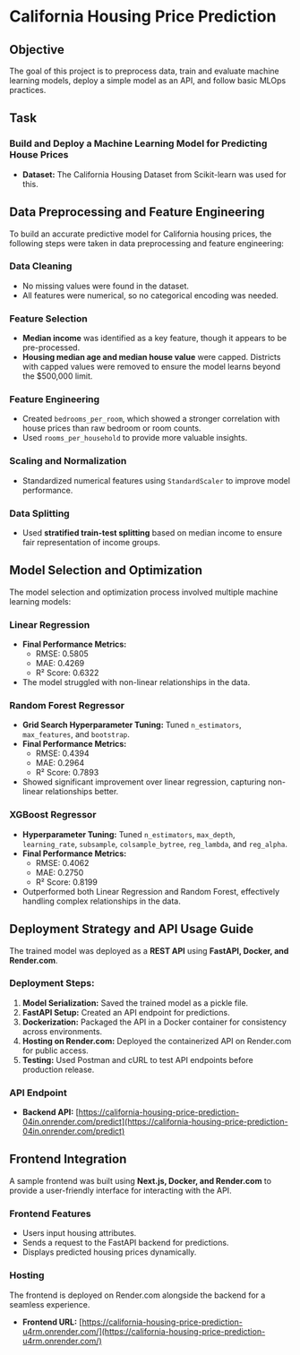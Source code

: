 # California Housing Price Prediction

## Objective
The goal of this project is to preprocess data, train and evaluate machine learning models, deploy a simple model as an API, and follow basic MLOps practices.

## Task
### Build and Deploy a Machine Learning Model for Predicting House Prices
- **Dataset:** The California Housing Dataset from Scikit-learn was used for this.

## Data Preprocessing and Feature Engineering
To build an accurate predictive model for California housing prices, the following steps were taken in data preprocessing and feature engineering:

### Data Cleaning
- No missing values were found in the dataset.
- All features were numerical, so no categorical encoding was needed.

### Feature Selection
- **Median income** was identified as a key feature, though it appears to be pre-processed.
- **Housing median age and median house value** were capped. Districts with capped values were removed to ensure the model learns beyond the $500,000 limit.

### Feature Engineering
- Created `bedrooms_per_room`, which showed a stronger correlation with house prices than raw bedroom or room counts.
- Used `rooms_per_household` to provide more valuable insights.

### Scaling and Normalization
- Standardized numerical features using `StandardScaler` to improve model performance.

### Data Splitting
- Used **stratified train-test splitting** based on median income to ensure fair representation of income groups.

## Model Selection and Optimization
The model selection and optimization process involved multiple machine learning models:

### Linear Regression
- **Final Performance Metrics:**
  - RMSE: 0.5805
  - MAE: 0.4269
  - R² Score: 0.6322
- The model struggled with non-linear relationships in the data.

### Random Forest Regressor
- **Grid Search Hyperparameter Tuning:** Tuned `n_estimators`, `max_features`, and `bootstrap`.
- **Final Performance Metrics:**
  - RMSE: 0.4394
  - MAE: 0.2964
  - R² Score: 0.7893
- Showed significant improvement over linear regression, capturing non-linear relationships better.

### XGBoost Regressor
- **Hyperparameter Tuning:** Tuned `n_estimators`, `max_depth`, `learning_rate`, `subsample`, `colsample_bytree`, `reg_lambda`, and `reg_alpha`.
- **Final Performance Metrics:**
  - RMSE: 0.4062
  - MAE: 0.2750
  - R² Score: 0.8199
- Outperformed both Linear Regression and Random Forest, effectively handling complex relationships in the data.

## Deployment Strategy and API Usage Guide
The trained model was deployed as a **REST API** using **FastAPI, Docker, and Render.com**.

### Deployment Steps:
1. **Model Serialization:** Saved the trained model as a pickle file.
2. **FastAPI Setup:** Created an API endpoint for predictions.
3. **Dockerization:** Packaged the API in a Docker container for consistency across environments.
4. **Hosting on Render.com:** Deployed the containerized API on Render.com for public access.
5. **Testing:** Used Postman and cURL to test API endpoints before production release.

### API Endpoint
- **Backend API:** [https://california-housing-price-prediction-04in.onrender.com/predict](https://california-housing-price-prediction-04in.onrender.com/predict)

## Frontend Integration
A sample frontend was built using **Next.js, Docker, and Render.com** to provide a user-friendly interface for interacting with the API.

### Frontend Features
- Users input housing attributes.
- Sends a request to the FastAPI backend for predictions.
- Displays predicted housing prices dynamically.

### Hosting
The frontend is deployed on Render.com alongside the backend for a seamless experience.

- **Frontend URL:** [https://california-housing-price-prediction-u4rm.onrender.com/](https://california-housing-price-prediction-u4rm.onrender.com/)
